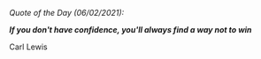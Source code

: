 *Quote of the Day (06/02/2021):*

_**If you don't have confidence, you'll always find a way not to win**_

Carl Lewis